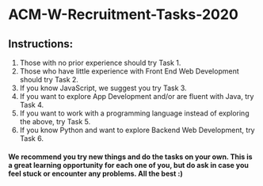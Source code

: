 # ACM-W-Recruitment-Tasks-2020
## Instructions:
1. Those with no prior experience should try Task 1. <br>
2. Those who have little experience with Front End Web Development should try Task 2. <br>
3. If you know JavaScript, we suggest you try Task 3. <br>
4. If you want to explore App Development and/or are fluent with Java, try Task 4. <br>
5. If you want to work with a programming language instead of exploring the above, try Task 5. <br>
6. If you know Python and want to explore Backend Web Development, try Task 6. <br>

#### We recommend you try new things and do the tasks on your own. This is a great learning opportunity for each one of you, but do ask in case you feel stuck or encounter any problems. All the best :)





